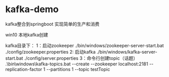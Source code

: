 # kafka-demo
kafka整合到springboot 实现简单的生产和消费

win10 本地kafka创建

kafka目录下：
1：启动zookeeper
./bin/windows/zookeeper-server-start.bat ./config/zookeeper.properties
2: 启动kafka
./bin/windows/kafka-server-start.bat ./config/server.properties
3：命令行创建topic（话题）
.\bin\windows\kafka-topics.bat --create --zookeeper localhost:2181 --replication-factor 1 --partitions 1 --topic testTopic
